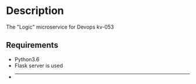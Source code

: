 # Description
The "Logic" microservice for Devops kv-053
## Requirements 
* Python3.6
* Flask server is used
* ---
